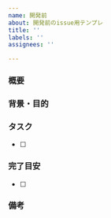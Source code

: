 ```yaml
---
name: 開発前
about: 開発前のissue用テンプレ
title: ''
labels: ''
assignees: ''

---
```


### 概要


### 背景・目的


### タスク
- [ ]

### 完了目安
- [ ]

### 備考
